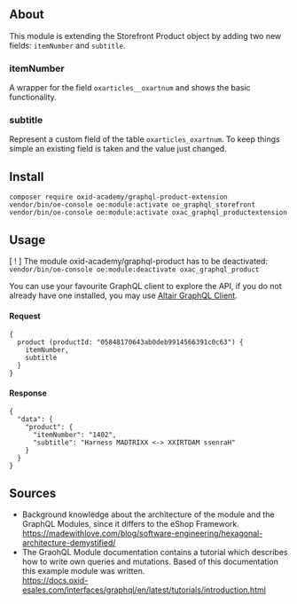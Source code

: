 
## About

This module is extending the Storefront Product object by adding two new fields: `itemNumber` and `subtitle`.
### itemNumber
A wrapper for the field `oxarticles__oxartnum` and shows the basic functionality.

### subtitle
Represent a custom field of the table `oxarticles_oxartnum`. To keep things simple an existing field is taken and the
value just changed.

## Install

```shell
composer require oxid-academy/graphql-product-extension
vendor/bin/oe-console oe:module:activate oe_graphql_storefront
vendor/bin/oe-console oe:module:activate oxac_graphql_productextension

```

## Usage
[ ! ] The module oxid-academy/graphql-product has to be deactivated:  
  `vendor/bin/oe-console oe:module:deactivate oxac_graphql_product`

You can use your favourite GraphQL client to explore the API, if you do not already have one installed, you may use 
[Altair GraphQL Client](https://altair.sirmuel.design/).
    
#### Request
```
{
  product (productId: "05848170643ab0deb9914566391c0c63") {
    itemNumber,
    subtitle
  }
}
```
#### Response
```
{
  "data": {
    "product": {
      "itemNumber": "1402",
      "subtitle": "Harness MADTRIXX <-> XXIRTDAM ssenraH"
    }
  }
}
```

## Sources

- Background knowledge about the architecture of the module and the GraphQL Modules, since it differs to the eShop
  Framework.  
  https://madewithlove.com/blog/software-engineering/hexagonal-architecture-demystified/
- The GraohQL Module documentation contains a tutorial which describes how to write own queries and mutations. Based of
  this documentation this example module was written.  
  https://docs.oxid-esales.com/interfaces/graphql/en/latest/tutorials/introduction.html
